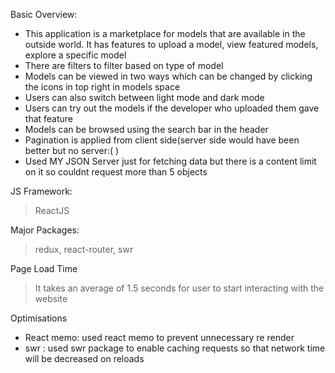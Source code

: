 Basic Overview:
- This application is a marketplace for models that are available in the outside world. It has features to upload a model, view featured models, explore a specific model
- There are filters to filter based on type of model 
- Models can be viewed in two ways which can be changed by clicking the icons in top right in models space
- Users can also switch between light mode and dark mode
- Users can try out the models if the developer who uploaded them gave that feature
- Models can be browsed using the search bar in the header
- Pagination is applied from client side(server side would have been better but no server:( )
- Used MY JSON Server just for fetching data but there is a content limit on it so couldnt request more than 5 objects 

JS Framework:
>ReactJS

Major Packages:
>redux, react-router, swr

Page Load Time
>It takes an average of 1.5 seconds for user to start interacting with the website

Optimisations
- React memo: used react memo to prevent unnecessary re render
- swr : used swr package to enable caching requests so that network time will be decreased on reloads
